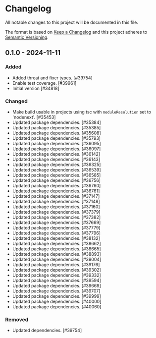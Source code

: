 # Changelog

All notable changes to this project will be documented in this file.

The format is based on [Keep a Changelog](https://keepachangelog.com/en/1.0.0/)
and this project adheres to [Semantic Versioning](https://semver.org/spec/v2.0.0.html).

## 0.1.0 - 2024-11-11
### Added
- Added threat and fixer types. [#39754]
- Enable test coverage. [#39961]
- Initial version [#34818]

### Changed
- Make build usable in projects using tsc with `moduleResolution` set to 'nodenext'. [#35453]
- Updated package dependencies. [#35384]
- Updated package dependencies. [#35385]
- Updated package dependencies. [#35608]
- Updated package dependencies. [#35793]
- Updated package dependencies. [#36095]
- Updated package dependencies. [#36097]
- Updated package dependencies. [#36142]
- Updated package dependencies. [#36143]
- Updated package dependencies. [#36325]
- Updated package dependencies. [#36539]
- Updated package dependencies. [#36585]
- Updated package dependencies. [#36756]
- Updated package dependencies. [#36760]
- Updated package dependencies. [#36761]
- Updated package dependencies. [#37147]
- Updated package dependencies. [#37148]
- Updated package dependencies. [#37160]
- Updated package dependencies. [#37379]
- Updated package dependencies. [#37382]
- Updated package dependencies. [#37669]
- Updated package dependencies. [#37779]
- Updated package dependencies. [#37796]
- Updated package dependencies. [#38132]
- Updated package dependencies. [#38662]
- Updated package dependencies. [#38665]
- Updated package dependencies. [#38893]
- Updated package dependencies. [#39004]
- Updated package dependencies. [#39176]
- Updated package dependencies. [#39302]
- Updated package dependencies. [#39332]
- Updated package dependencies. [#39594]
- Updated package dependencies. [#39669]
- Updated package dependencies. [#39707]
- Updated package dependencies. [#39999]
- Updated package dependencies. [#40000]
- Updated package dependencies. [#40060]

### Removed
- Updated dependencies. [#39754]
